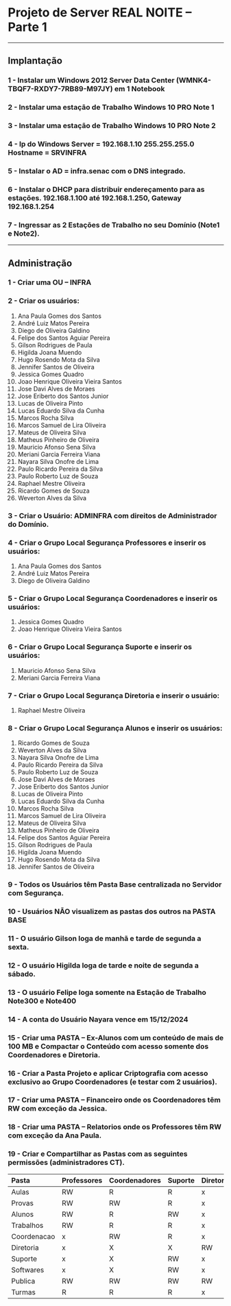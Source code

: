 # Projeto de Server REAL NOITE – Parte 1

---

## Implantação

### 1 -	Instalar um Windows 2012 Server Data Center (WMNK4-TBQF7-RXDY7-7RB89-M97JY) em 1 Notebook 
### 2 -	Instalar uma estação de Trabalho Windows 10 PRO **Note 1**
### 3 -	Instalar uma estação de Trabalho Windows 10 PRO **Note 2**
### 4 -	Ip do Windows Server = **192.168.1.10** 255.255.255.0 Hostname = **SRVINFRA**
### 5 -	Instalar o AD = infra.senac com o DNS integrado.
### 6 -	Instalar o **DHCP** para distribuir endereçamento para as estações. **192.168.1.100** até **192.168.1.250**, **Gateway 192.168.1.254**
### 7 -	Ingressar as **2 Estações de Trabalho no seu Domínio (Note1 e Note2)**.

---

## Administração

### 1 -	Criar uma **OU – INFRA**
### 2 -	Criar os **usuários**:
  01.	Ana Paula Gomes dos Santos
  02.	André Luiz Matos Pereira
  03.	Diego de Oliveira Galdino
  04.	Felipe dos Santos Aguiar Pereira
  05.	Gilson Rodrigues de Paula
  06.	Higilda Joana Muendo
  07.	Hugo Rosendo Mota da Silva
  08.	Jennifer Santos de Oliveira
  09.	Jessica Gomes Quadro
  10.	Joao Henrique Oliveira Vieira Santos
  11.	Jose Davi Alves de Moraes
  12.	Jose Eriberto dos Santos Junior
  13.	Lucas de Oliveira Pinto
  14.	Lucas Eduardo Silva da Cunha
  15.	Marcos Rocha Silva
  16.	Marcos Samuel de Lira Oliveira
  17.	Mateus de Oliveira Silva
  18.	Matheus Pinheiro de Oliveira
  19.	Mauricio Afonso Sena Silva
  20.	Meriani Garcia Ferreira Viana
  21.	Nayara Silva Onofre de Lima
  22.	Paulo Ricardo Pereira da Silva
  23.	Paulo Roberto Luz de Souza
  24.	Raphael Mestre Oliveira
  25.	Ricardo Gomes de Souza
  26.	Weverton Alves da Silva
### 3 -	Criar o Usuário: ADMINFRA com direitos de Administrador do Domínio.
### 4 -	Criar o **Grupo Local** Segurança **Professores** e inserir os usuários: 
  01.	Ana Paula Gomes dos Santos
  02.	André Luiz Matos Pereira
  03.	Diego de Oliveira Galdino
### 5 -	Criar o **Grupo Local** Segurança **Coordenadores** e inserir os usuários: 
  01.	Jessica Gomes Quadro
  02.	Joao Henrique Oliveira Vieira Santos
### 6 -	Criar o **Grupo Local** Segurança **Suporte** e inserir os usuários: 
  01.	Mauricio Afonso Sena Silva
  02.	Meriani Garcia Ferreira Viana
### 7 -	Criar o **Grupo Local** Segurança **Diretoria** e inserir o usuário: 
  01.	Raphael Mestre Oliveira
### 8 -	Criar o **Grupo Local** Segurança **Alunos** e inserir os usuários: 
  01.	Ricardo Gomes de Souza
  02.	Weverton Alves da Silva
  03.	Nayara Silva Onofre de Lima
  04.	Paulo Ricardo Pereira da Silva
  05.	Paulo Roberto Luz de Souza
  06.	Jose Davi Alves de Moraes
  07.	Jose Eriberto dos Santos Junior
  08.	Lucas de Oliveira Pinto
  09.	Lucas Eduardo Silva da Cunha
  10.	Marcos Rocha Silva
  11.	Marcos Samuel de Lira Oliveira
  12.	Mateus de Oliveira Silva
  13.	Matheus Pinheiro de Oliveira
  14.	Felipe dos Santos Aguiar Pereira
  15.	Gilson Rodrigues de Paula
  16.	Higilda Joana Muendo
  17.	Hugo Rosendo Mota da Silva
  18.	Jennifer Santos de Oliveira
### 9 -	**Todos os Usuários têm Pasta Base** centralizada no Servidor com Segurança.
### 10 -	**Usuários NÃO visualizem as pastas dos outros na PASTA BASE**
### 11 -	O usuário **Gilson** loga de **manhã e tarde** de segunda a sexta.
### 12 -	O usuário **Higilda** loga de **tarde e noite** de segunda a sábado.
### 13 -	O usuário **Felipe** loga somente na **Estação de Trabalho Note300 e Note400**
### 14 -	A conta do Usuário **Nayara vence** em **15/12/2024**
### 15 -	Criar uma **PASTA – Ex-Alunos com um conteúdo de mais de 100 MB** e **Compactar o Conteúdo** com acesso somente dos Coordenadores e Diretoria.
### 16 -	Criar a Pasta **Projeto** e aplicar **Criptografia** com acesso exclusivo ao Grupo **Coordenadores (e testar com 2 usuários)**.  
### 17 -	Criar uma **PASTA – Financeiro** onde os **Coordenadores têm RW** com **exceção** da Jessica.
### 18 -	Criar uma **PASTA – Relatorios** onde os **Professores têm RW** com **exceção** da Ana Paula.
### 19 -	Criar e Compartilhar as Pastas com as seguintes permissões (administradores CT).

|	Pasta	|	Professores	|	Coordenadores	|	Suporte	|	Diretoria	|	Alunos	|
|	:--	|	:--	|	:--	|	:--	|	:--	|	:--	|
|	Aulas	|	RW	|	R	|	R	|	x	|	R	|
|	Provas	|	RW	|	RW	|	R	|	x	|	x	|
|	Alunos	|	RW	|	R	|	RW	|	x	|	RW	|
|	Trabalhos	|	RW	|	R	|	R	|	x	|	RW	|
|	Coordenacao	|	x	|	RW	|	R	|	x	|	x	|
|	Diretoria	|	x	|	X	|	X	|	RW	|	x	|
|	Suporte	|	x	|	X	|	RW	|	x	|	x	|
|	Softwares	|	x	|	X	|	RW	|	x	|	x	|
|	Publica	|	RW	|	RW	|	RW	|	RW	|	RW	|
|	Turmas	|	R	|	R	|	R	|	x	|	RW	|
